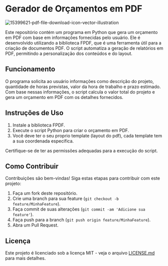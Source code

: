 # Gerador de Orçamentos em PDF

![15399621-pdf-file-download-icon-vector-illustration](https://github.com/luisfernandogbraga/Gerador_de_PDF/assets/134460985/e3fab59e-99bd-44b0-a2d7-23aaf097229c)


Este repositório contém um programa em Python que gera um orçamento em PDF com base em informações fornecidas pelo usuário. Ele é desenvolvido utilizando a biblioteca FPDF, que é uma ferramenta útil para a criação de documentos PDF. O script automatiza a geração de relatórios em PDF, permitindo a personalização dos conteúdos e do layout.

## Funcionamento

O programa solicita ao usuário informações como descrição do projeto, quantidade de horas previstas, valor da hora de trabalho e prazo estimado. Com base nessas informações, o script calcula o valor total do projeto e gera um orçamento em PDF com os detalhes fornecidos.

## Instruções de Uso

1. Instale a biblioteca FPDF.
2. Execute o script Python para criar o orçamento em PDF.
3. Você deve ter o seu proprio template (layout do pdf), cada template tem a sua coordenada especifica.

Certifique-se de ter as permissões adequadas para a execução do script.

## Como Contribuir

Contribuições são bem-vindas! Siga estas etapas para contribuir com este projeto:

1. Faça um fork deste repositório.
2. Crie uma branch para sua feature (`git checkout -b feature/MinhaFeature`).
3. Faça commit de suas alterações (`git commit -am 'Adicione sua feature'`).
4. Faça push para a branch (`git push origin feature/MinhaFeature`).
5. Abra um Pull Request.

## Licença

Este projeto é licenciado sob a licença MIT - veja o arquivo [LICENSE.md](LICENSE.md) para mais detalhes.

